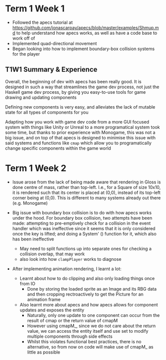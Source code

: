 # Term 1 Week 1
- Followed the apecs tutorial at https://github.com/jonascarpay/apecs/blob/master/examples/Shmup.md to help understand how apecs works, as well as have a code base to work off of
- Implemented quad-directional movement
- Began looking into how to implement boundary-box collision systems for the player

## T1W1 Summary & Experience

Overall, the beginning of dev with apecs has been really good. It is designed in such a way that streamlines the game dev process, not just the Haskell game dev process, by giving you easy-to-use tools for game drawing and updating components

Defining new components is very easy, and alleviates the lack of mutable state for all types of components for you

Adapting how you work with game dev code from a more GUI focused system with things like Unity or Unreal to a more programatical system took some time, but thanks to prior experience with Monogame, this was not a big issue, and on top of that apecs is designed to minimise this issue with said systems and functions like `cmap` which allow you to programatically change specific components within the game world

# Term 1 Week 2

- Issue arose from the lack of being made aware that rendering in Gloss is done centre of mass, rather than top-left. I.e., for a Square of size 10x10, it is rendered such that its center is placed at (0,0), instead of its top-left corner being at (0,0). This is different to many systems already out there (e.g. Monogame)
- Big issue with boundary box collision is to do with how apecs works under the hood. For boundary box collision, two attempts have been made: attempting to pre-emptively check for a collision in the event handler which was ineffective since it seems that it is only considered once the key is lifted; and doing a System' () function for it, which also has been ineffective
    - May need to split functions up into separate ones for checking a collision overlap, that may work
    - also look into how `clampPlayer` works to diagnose

- After implementing animation rendering, I learnt a lot:
    - Learnt about how to do clipping and also only loading things once from IO
        - Done by storing the loaded sprite as an Image and its RBG data and then cropping rectroactively to get the Picture for an animation frame
    - Also learnt more about apecs and how apecs allows for component updates and exposes the entity
        - Naturally, only one update to one component can occur from the result of cmap or the return value of cmapM
        - However using cmapM_, since we do not care about the return value, we can access the entity itself and use set to modify multiple components through side effects
        - Whilst this violates functional best practices, there is no alternative, so from now on code will make use of cmapM_ as little as possible